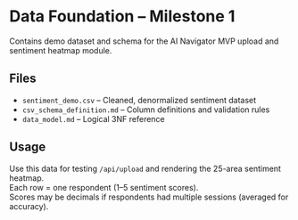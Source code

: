 # Data Foundation – Milestone 1

Contains demo dataset and schema for the AI Navigator MVP upload and sentiment heatmap module.

## Files
- `sentiment_demo.csv` – Cleaned, denormalized sentiment dataset
- `csv_schema_definition.md` – Column definitions and validation rules
- `data_model.md` – Logical 3NF reference

## Usage
Use this data for testing `/api/upload` and rendering the 25-area sentiment heatmap.  
Each row = one respondent (1–5 sentiment scores).  
Scores may be decimals if respondents had multiple sessions (averaged for accuracy).
